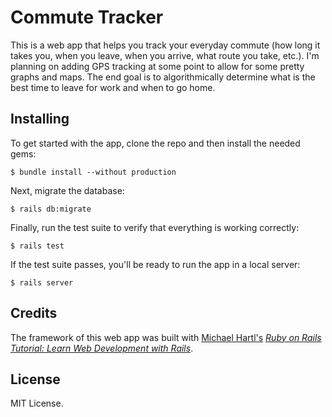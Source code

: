# Commute Tracker

This is a web app that helps you track your everyday commute (how long it takes you, when you leave, when you arrive, what route you take, etc.). I'm planning on adding GPS tracking at some point to allow for some pretty graphs and maps. The end goal is to algorithmically determine what is the best time to leave for work and when to go home. 

## Installing

To get started with the app, clone the repo and then install the needed gems:

```
$ bundle install --without production
```

Next, migrate the database:

```
$ rails db:migrate
```

Finally, run the test suite to verify that everything is working correctly:

```
$ rails test
```

If the test suite passes, you'll be ready to run the app in a local server:

```
$ rails server
```

## Credits

The framework of this web app was built with [Michael Hartl's](http://www.michaelhartl.com/) [*Ruby on Rails Tutorial: Learn Web Development with Rails*](http://www.railstutorial.org/). 

## License

MIT License. 